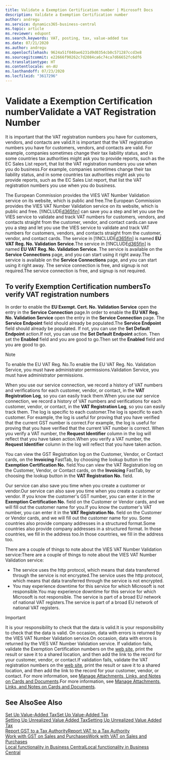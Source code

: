 ```yaml
---
title: Validate a Exemption Certification number | Microsoft Docs
description: Validate a Exemption Certification number
author: andregu
ms.service: dynamics365-business-central
ms.topic: article
ms.reviewer: edupont
ms.search.keywords: VAT, posting, tax, value-added tax
ms.date: 07/21/2020
ms.author: andregu
ms.openlocfilehash: 9624a51f040ae6231d9d0354cb0c571287ccd3e8
ms.sourcegitcommit: e22666f90262c7d2084ca6c74ca7d66652fc6df6
ms.translationtype: HT
ms.contentlocale: en-AU
ms.lasthandoff: 07/23/2020
ms.locfileid: "3617296"
---
```

# <a name="validate-a-vat-registration-number"></a><span data-ttu-id="6090b-103">Validate a Exemption Certification number</span><span class="sxs-lookup"><span data-stu-id="6090b-103">Validate a VAT Registration Number</span></span>

<span data-ttu-id="6090b-104">It is important that the VAT registration numbers you have for customers, vendors, and contacts are valid.</span><span class="sxs-lookup"><span data-stu-id="6090b-104">It is important that the VAT registration numbers you have for customers, vendors, and contacts are valid.</span></span> <span data-ttu-id="6090b-105">For example, companies sometimes change their tax liability status, and in some countries tax authorities might ask you to provide reports, such as the EC Sales List report, that list the VAT registration numbers you use when you do business.</span><span class="sxs-lookup"><span data-stu-id="6090b-105">For example, companies sometimes change their tax liability status, and in some countries tax authorities might ask you to provide reports, such as the EC Sales List report, that list the VAT registration numbers you use when you do business.</span></span>

<span data-ttu-id="6090b-106">The European Commission provides the VIES VAT Number Validation service on its website, which is public and free.</span><span class="sxs-lookup"><span data-stu-id="6090b-106">The European Commission provides the VIES VAT Number Validation service on its website, which is public and free.</span></span> [!INCLUDE[d365fin](includes/d365fin_md.md)] <span data-ttu-id="6090b-107">can save you a step and let you use the VIES service to validate and track VAT numbers for customers, vendors, and contacts straight from the customer, vendor, and contact cards.</span><span class="sxs-lookup"><span data-stu-id="6090b-107">can save you a step and let you use the VIES service to validate and track VAT numbers for customers, vendors, and contacts straight from the customer, vendor, and contact cards.</span></span> <span data-ttu-id="6090b-108">The service in [!INCLUDE[d365fin](includes/d365fin_md.md)] is named **EU VAT Reg. No. Validation Service**.</span><span class="sxs-lookup"><span data-stu-id="6090b-108">The service in [!INCLUDE[d365fin](includes/d365fin_md.md)] is named **EU VAT Reg. No. Validation Service**.</span></span> <span data-ttu-id="6090b-109">The service is available on the **Service Connections** page, and you can start using it right away.</span><span class="sxs-lookup"><span data-stu-id="6090b-109">The service is available on the **Service Connections** page, and you can start using it right away.</span></span> <span data-ttu-id="6090b-110">The service connection is free, and signup is not required.</span><span class="sxs-lookup"><span data-stu-id="6090b-110">The service connection is free, and signup is not required.</span></span>

## <a name="to-verify-vat-registration-numbers"></a><span data-ttu-id="6090b-111">To verify Exemption Certification numbers</span><span class="sxs-lookup"><span data-stu-id="6090b-111">To verify VAT registration numbers</span></span>

<span data-ttu-id="6090b-112">In order to enable the **EU Exempt. Cert. No. Validation Service** open the entry in the **Service Connection** page.</span><span class="sxs-lookup"><span data-stu-id="6090b-112">In order to enable the **EU VAT Reg. No. Validation Service** open the entry in the **Service Connection** page.</span></span> <span data-ttu-id="6090b-113">The **Service Endpoint** field should already be populated.</span><span class="sxs-lookup"><span data-stu-id="6090b-113">The **Service Endpoint** field should already be populated.</span></span> <span data-ttu-id="6090b-114">If not, you can use the **Set Default Endpoint** action.</span><span class="sxs-lookup"><span data-stu-id="6090b-114">If not, you can use the **Set Default Endpoint** action.</span></span> <span data-ttu-id="6090b-115">Then set the **Enabled** field and you are good to go.</span><span class="sxs-lookup"><span data-stu-id="6090b-115">Then set the **Enabled** field and you are good to go.</span></span>

> [!NOTE]
> <span data-ttu-id="6090b-116">To enable the EU VAT Reg. No.</span><span class="sxs-lookup"><span data-stu-id="6090b-116">To enable the EU VAT Reg. No.</span></span> <span data-ttu-id="6090b-117">Validation Service, you must have administrator permissions.</span><span class="sxs-lookup"><span data-stu-id="6090b-117">Validation Service, you must have administrator permissions.</span></span>

<span data-ttu-id="6090b-118">When you use our service connection, we record a history of VAT numbers and verifications for each customer, vendor, or contact, in the **VAT Registration Log**, so you can easily track them.</span><span class="sxs-lookup"><span data-stu-id="6090b-118">When you use our service connection, we record a history of VAT numbers and verifications for each customer, vendor, or contact, in the **VAT Registration Log**, so you can easily track them.</span></span> <span data-ttu-id="6090b-119">The log is specific to each customer.</span><span class="sxs-lookup"><span data-stu-id="6090b-119">The log is specific to each customer.</span></span> <span data-ttu-id="6090b-120">For example, the log is useful for proving that you have verified that the current GST number is correct.</span><span class="sxs-lookup"><span data-stu-id="6090b-120">For example, the log is useful for proving that you have verified that the current VAT number is correct.</span></span> <span data-ttu-id="6090b-121">When you verify a VAT number, the **Request Identifier** column in the log will reflect that you have taken action.</span><span class="sxs-lookup"><span data-stu-id="6090b-121">When you verify a VAT number, the **Request Identifier** column in the log will reflect that you have taken action.</span></span>

<span data-ttu-id="6090b-122">You can view the GST Registration log on the Customer, Vendor, or Contact cards, on the **Invoicing** FastTab, by choosing the lookup button in the **Exemption Certification No.** field.</span><span class="sxs-lookup"><span data-stu-id="6090b-122">You can view the VAT Registration log on the Customer, Vendor, or Contact cards, on the **Invoicing** FastTab, by choosing the lookup button in the **VAT Registration No.** field.</span></span>  

<span data-ttu-id="6090b-123">Our service can also save you time when you create a customer or vendor.</span><span class="sxs-lookup"><span data-stu-id="6090b-123">Our service can also save you time when you create a customer or vendor.</span></span> <span data-ttu-id="6090b-124">If you know the customer's GST number, you can enter it in the **Exemption Certification No.** field on the Customer or Vendor cards, and we will fill out the customer name for you.</span><span class="sxs-lookup"><span data-stu-id="6090b-124">If you know the customer's VAT number, you can enter it in the **VAT Registration No.** field on the Customer or Vendor cards, and we will fill out the customer name for you.</span></span> <span data-ttu-id="6090b-125">Some countries also provide company addresses in a structured format.</span><span class="sxs-lookup"><span data-stu-id="6090b-125">Some countries also provide company addresses in a structured format.</span></span> <span data-ttu-id="6090b-126">In those countries, we fill in the address too.</span><span class="sxs-lookup"><span data-stu-id="6090b-126">In those countries, we fill in the address too.</span></span>  

<span data-ttu-id="6090b-127">There are a couple of things to note about the VIES VAT Number Validation service:</span><span class="sxs-lookup"><span data-stu-id="6090b-127">There are a couple of things to note about the VIES VAT Number Validation service:</span></span>

* <span data-ttu-id="6090b-128">The service uses the http protocol, which means that data transferred through the service is not encrypted.</span><span class="sxs-lookup"><span data-stu-id="6090b-128">The service uses the http protocol, which means that data transferred through the service is not encrypted.</span></span>  
* <span data-ttu-id="6090b-129">You may experience downtime for this service for which Microsoft is not responsible.</span><span class="sxs-lookup"><span data-stu-id="6090b-129">You may experience downtime for this service for which Microsoft is not responsible.</span></span> <span data-ttu-id="6090b-130">The service is part of a broad EU network of national VAT registers.</span><span class="sxs-lookup"><span data-stu-id="6090b-130">The service is part of a broad EU network of national VAT registers.</span></span>

> [!IMPORTANT]
> <span data-ttu-id="6090b-131">It is your responsibility to check that the data is valid.</span><span class="sxs-lookup"><span data-stu-id="6090b-131">It is your responsibility to check that the data is valid.</span></span> <span data-ttu-id="6090b-132">On occasion, data with errors is returned by the VIES VAT Number Validation service.</span><span class="sxs-lookup"><span data-stu-id="6090b-132">On occasion, data with errors is returned by the VIES VAT Number Validation service.</span></span> <span data-ttu-id="6090b-133">If validation fails, validate the Exemption Certification numbers on the [web site](https://ec.europa.eu/taxation_customs/vies/), print the result or save it to a shared location, and then add the link to the record for your customer, vendor, or contact.</span><span class="sxs-lookup"><span data-stu-id="6090b-133">If validation fails, validate the VAT registration numbers on the [web site](https://ec.europa.eu/taxation_customs/vies/), print the result or save it to a shared location, and then add the link to the record for your customer, vendor, or contact.</span></span> <span data-ttu-id="6090b-134">For more information, see [Manage Attachments, Links, and Notes on Cards and Documents](ui-how-add-link-to-record.md).</span><span class="sxs-lookup"><span data-stu-id="6090b-134">For more information, see [Manage Attachments, Links, and Notes on Cards and Documents](ui-how-add-link-to-record.md).</span></span>

## <a name="see-also"></a><span data-ttu-id="6090b-135">See Also</span><span class="sxs-lookup"><span data-stu-id="6090b-135">See Also</span></span>

[<span data-ttu-id="6090b-136">Set Up Value-Added Tax</span><span class="sxs-lookup"><span data-stu-id="6090b-136">Set Up Value-Added Tax</span></span>](finance-setup-vat.md)  
[<span data-ttu-id="6090b-137">Setting Up Unrealized Value Added Tax</span><span class="sxs-lookup"><span data-stu-id="6090b-137">Setting Up Unrealized Value Added Tax</span></span>](finance-setup-unrealized-vat.md)  
[<span data-ttu-id="6090b-138">Report GST to a Tax Authority</span><span class="sxs-lookup"><span data-stu-id="6090b-138">Report VAT to a Tax Authority</span></span>](finance-how-report-vat.md)  
[<span data-ttu-id="6090b-139">Work with GST on Sales and Purchases</span><span class="sxs-lookup"><span data-stu-id="6090b-139">Work with VAT on Sales and Purchases</span></span>](finance-work-with-vat.md)  
[<span data-ttu-id="6090b-140">Local functionality in Business Central</span><span class="sxs-lookup"><span data-stu-id="6090b-140">Local functionality in Business Central</span></span>](about-localization.md)  
